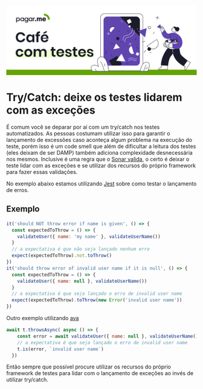 <p align="center">
  <a href="https://github.com/pagarme/cafe-com-testes">
    <img src="../.github/cafecomtestes.png" alt="Café com Testes">
  </a>
</p>

# Try/Catch: deixe os testes lidarem com as exceções

É comum você se deparar por aí com um try/catch nos testes automatizados. As pessoas costumam utilizar isso para garantir o lançamento de excessões caso aconteça algum problema na execução do teste, porém isso é um code smell que além de dificultar a leitura dos testes (eles deixam de ser DAMP) também adiciona complexidade desnecessária nos mesmos. Inclusive é uma regra que o [Sonar valida](https://rules.sonarsource.com/java/RSPEC-3658), o certo é deixar o teste lidar com as exceções e se utilizar dos recursos do próprio framework para fazer essas validações. 

No exemplo abaixo estamos utilizando [Jest](https://jestjs.io/docs/pt-BR/expect) sobre como testar o lançamento de erros.

## Exemplo
```javascript
it('should NOT throw error if name is given', () => {
  const expectedToThrow = () => {
    validateUser({ name: 'my name' }, validateUserName())
  }
  // a expectativa é que não seja lançado nenhum erro
  expect(expectedToThrow).not.toThrow()
})
it('should throw error of invalid user name if it is null', () => {
  const expectedToThrow = () => {
    validateUser({ name: null }, validateUserName())
  }
  // a expectativa é que seja lançado o erro de invalid user name
  expect(expectedToThrow).toThrow(new Error('invalid user name'))
})
```

Outro exemplo utilizando [ava](https://github.com/avajs/ava)

```javascript
await t.throwsAsync( async () => {
    const error = await validateUser({ name: null }, validateUserName())
    // a expectativa é que seja lançado o erro de invalid user name
    t.is(error, `invalid user name`)
  })
```

Então sempre que possível procure utilizar os recursos do próprio framework de testes para lidar com o lançamento de exceções ao invés de utilizar try/catch.
